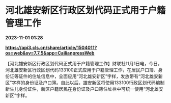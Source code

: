 # 河北雄安新区行政区划代码正式用于户籍管理工作

**2023-11-01 01:28**

**https://api3.cls.cn/share/article/1504011?os=web&sv=7.7.5&app=CailianpressWeb**

【河北雄安新区行政区划代码正式用于户籍管理工作】财联社11月1日电，今日，河北雄安新区行政区划代码133100正式应用于户籍管理工作，在居民户口簿、身份证等证件的住址信息中，全面应用“河北雄安新区”字样，发放带有“河北雄安新区”字样的身份证及户口簿。自此以后，雄安新区将使用133100行政区划代码编制新生儿身份证件，新区户籍居民在身份证及户口簿住址栏中可统一使用“河北雄安新区”字样。
